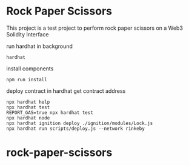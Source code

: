 # Rock Paper Scissors

This project is a test project to perform rock paper scissors on a Web3 Solidity Interface

run hardhat in background
```shell
hardhat
```

install components
```shell
npm run install
```

deploy contract in hardhat
get contract address 
```shell
npx hardhat help
npx hardhat test
REPORT_GAS=true npx hardhat test
npx hardhat node
npx hardhat ignition deploy ./ignition/modules/Lock.js
npx hardhat run scripts/deploy.js --network rinkeby
```
# rock-paper-scissors

